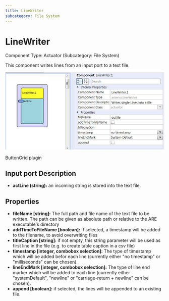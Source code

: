 ```yaml
---
title: LineWriter
subcategory: File System
---
```


# LineWriter

Component Type: Actuator (Subcategory: File System)

This component writes lines from an input port to a text file.

![Screenshot: LineWriter plugin](./img/linewriter.jpg "Screenshot: LineWriter plugin")

ButtonGrid plugin

## Input port Description

- **actLine (string):** an incoming string is stored into the text file.

## Properties

- **fileName \[string\]:** The full path and file name of the text file to be written. The path can be given as absolute path or relative to the ARE executable's directory
- **addTimeToFileName \[boolean\]:** If selected, a timestamp will be added to the filename, to avoid overwriting files
- **titleCaption \[string\]:** if not empty, this string parameter will be used as first line in the file (e.g. to create table caption in a csv file)
- **timestamp \[integer, combobox selection\]:** The type of timestamp which will be added befor each line (currently either "no timestamp" or "milliseconds" can be chosen).
- **lineEndMark \[integer, combobox selection\]:** The type of line end marker which will be added to each line (currently either "systemDefault", "newline" or "carriage-return + newline" can be chosen).
- **append \[boolean\]:** if selected, the lines will be appended to an existing file.
